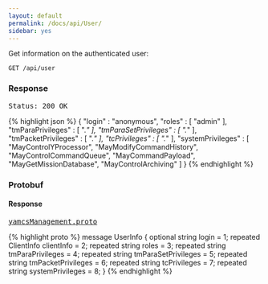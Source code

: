 ```yaml
---
layout: default
permalink: /docs/api/User/
sidebar: yes
---
```


Get information on the authenticated user:

    GET /api/user


### Response

<pre class="header">Status: 200 OK</pre>
{% highlight json %}
{
  "login" : "anonymous",
  "roles" : [ "admin" ],
  "tmParaPrivileges" : [ ".*" ],
  "tmParaSetPrivileges" : [ ".*" ],
  "tmPacketPrivileges" : [ ".*" ],
  "tcPrivileges" : [ ".*" ],
  "systemPrivileges" : [ "MayControlYProcessor", "MayModifyCommandHistory", "MayControlCommandQueue", "MayCommandPayload", "MayGetMissionDatabase", "MayControlArchiving" ]
}
{% endhighlight %}

### Protobuf

#### Response

<pre class="r header"><a href="/docs/api/yamcsManagement.proto/">yamcsManagement.proto</a></pre>
{% highlight proto %}
message UserInfo {
  optional string login = 1;
  repeated ClientInfo clientInfo = 2;
  repeated string roles = 3;
  repeated string tmParaPrivileges = 4;
  repeated string tmParaSetPrivileges = 5;
  repeated string tmPacketPrivileges = 6;
  repeated string tcPrivileges = 7;
  repeated string systemPrivileges = 8;
}
{% endhighlight %}
